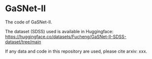 # GaSNet-II
The code of GaSNet-II. 

The dataset (SDSS) used is available in Huggingface: https://huggingface.co/datasets/Fucheng/GaSNet-II-SDSS-dataset/tree/main

If any data and code in this repository are used, please cite arxiv: xxx.

